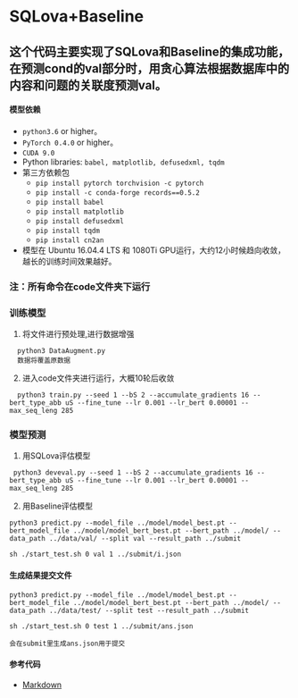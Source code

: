 SQLova+Baseline
======
这个代码主要实现了SQLova和Baseline的集成功能，在预测cond的val部分时，用贪心算法根据数据库中的内容和问题的关联度预测val。
------
#### 模型依赖
- `python3.6` or higher。
- `PyTorch 0.4.0` or higher。
- `CUDA 9.0`
- Python libraries: `babel, matplotlib, defusedxml, tqdm`
- 第三方依赖包
    - `pip install pytorch torchvision -c pytorch`
    - `pip install -c conda-forge records==0.5.2`
    - `pip install babel` 
    - `pip install matplotlib`
    - `pip install defusedxml`
    - `pip install tqdm`
    - `pip install cn2an`
- 模型在 Ubuntu 16.04.4 LTS 和 1080Ti GPU运行，大约12小时候趋向收敛，越长的训练时间效果越好。
### 注：所有命令在code文件夹下运行

### 训练模型
1. 将文件进行预处理,进行数据增强
```
  python3 DataAugment.py 
  数据将覆盖原数据
```
  
2. 进入code文件夹进行运行，大概10轮后收敛
```
  python3 train.py --seed 1 --bS 2 --accumulate_gradients 16 --bert_type_abb uS --fine_tune --lr 0.001 --lr_bert 0.00001 --max_seq_leng 285 
```
### 模型预测
1. 用SQLova评估模型
```
 python3 deveval.py --seed 1 --bS 2 --accumulate_gradients 16 --bert_type_abb uS --fine_tune --lr 0.001 --lr_bert 0.00001 --max_seq_leng 285  
```
2. 用Baseline评估模型
```
python3 predict.py --model_file ../model/model_best.pt --bert_model_file ../model/model_bert_best.pt --bert_path ../model/ --data_path ../data/val/ --split val --result_path ../submit

sh ./start_test.sh 0 val 1 ../submit/i.json
```
#### 生成结果提交文件
```
python3 predict.py --model_file ../model/model_best.pt --bert_model_file ../model/model_bert_best.pt --bert_path ../model/ --data_path ../data/test/ --split test --result_path ../submit

sh ./start_test.sh 0 test 1 ../submit/ans.json

会在submit里生成ans.json用于提交
```
#### 参考代码
- [Markdown](https://www.jianshu.com/p/9349ebcb14a6)

